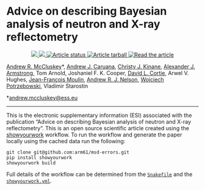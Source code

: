 # Advice on describing Bayesian analysis of neutron and X-ray reflectometry

<p align="center">
<a href="https://doi.org/10.5281/zenodo.xxxxxxx">
<img src="https://zenodo.org/badge/DOI/10.5281/zenodo.xxxxxxx.svg"/>
</a>
<a href="https://arxiv.org/abs/xxxx.xxxxx">
<img src="https://img.shields.io/badge/arXiv-xxxx.xxxxx-orange.svg"/>
</a>
<a href="https://github.com/arm61/reporting_sampling/actions/workflows/build.yml">
<img src="https://github.com/arm61/reporting_sampling/actions/workflows/build.yml/badge.svg?branch=main" alt="Article status"/>
</a>
<a href="https://github.com/arm61/reporting_sampling/raw/main-pdf/arxiv.tar.gz">
<img src="https://img.shields.io/badge/article-tarball-blue.svg?style=flat" alt="Article tarball"/>
</a>
<a href="https://github.com/arm61/reporting_sampling/raw/main-pdf/ms.pdf">
<img src="https://img.shields.io/badge/article-pdf-blue.svg?style=flat" alt="Read the article"/>
</a>
</p>

[Andrew R. McCluskey](https://orcid.org/0000-0003-3381-5911)&ast;, [Andrew J. Caruana](https://orcid.org/0000-0003-0715-5876), [Christy J. Kinane](https://orcid.org/0000-0002-1185-0719), [Alexander J. Armstrong](https://orcid.org/0000-0002-6601-8591), Tom Arnold, Joshaniel F. K. Cooper, [David L. Cortie](https://orcid.org/0000-0003-2383-1619), Arwel V. Hughes, [Jean-François Moulin](https://orcid.org/0000-0003-2508-2607), [Andrew R. J. Nelson](https://orcid.org/0000-0002-4548-3558), [Wojciech Potrzebowski](https://orcid.org/0000-0002-7789-6779), Vladimir Starostin

&ast;[andrew.mccluskey@ess.eu](mailto:andrew.mccluskey@ess.eu)

---

This is the electronic supplementary information (ESI) associated with the publication “Advice on describing Bayesian analysis of neutron and X-ray reflectometry”. 
This is an open source scientific article created using the [showyourwork](https://show-your.work) workflow.
To run the workflow and generate the paper locally using the cached data run the following: 
```
git clone git@github.com:arm61/msd-errors.git
pip install showyourwork
showyourwork build 
```
Full details of the workflow can be determined from the [`Snakefile`](https://github.com/arm61/reporting_sampling/blob/main/Snakefile) and the [`showyourwork.yml`](https://github.com/arm61/reporting_sampling/blob/main/Snakefile).
